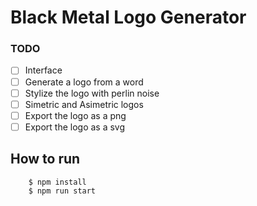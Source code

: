 # Black Metal Logo Generator

### TODO
- [ ] Interface
- [ ] Generate a logo from a word
- [ ] Stylize the logo with perlin noise
- [ ] Simetric and Asimetric logos
- [ ] Export the logo as a png
- [ ] Export the logo as a svg

## How to run
```shell
    $ npm install
    $ npm run start
```